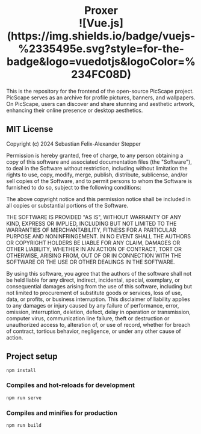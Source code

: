 <h1 align="center">
    Proxer
    <br>
    <div align="center">
    ![Vue.js](https://img.shields.io/badge/vuejs-%2335495e.svg?style=for-the-badge&logo=vuedotjs&logoColor=%234FC08D)
    </div>
</h1>

This is the repository for the frontend of the open-source PicScape project. PicScape serves as an archive for profile pictures, banners, and wallpapers. On PicScape, users can discover and share stunning and aesthetic artwork, enhancing their online presence or desktop aesthetics.

## MIT License
Copyright (c) 2024 Sebastian Felix-Alexander Stepper

Permission is hereby granted, free of charge, to any person obtaining a copy
of this software and associated documentation files (the "Software"), to deal
in the Software without restriction, including without limitation the rights
to use, copy, modify, merge, publish, distribute, sublicense, and/or sell
copies of the Software, and to permit persons to whom the Software is
furnished to do so, subject to the following conditions:

The above copyright notice and this permission notice shall be included in all
copies or substantial portions of the Software.

THE SOFTWARE IS PROVIDED "AS IS", WITHOUT WARRANTY OF ANY KIND, EXPRESS OR
IMPLIED, INCLUDING BUT NOT LIMITED TO THE WARRANTIES OF MERCHANTABILITY,
FITNESS FOR A PARTICULAR PURPOSE AND NONINFRINGEMENT. IN NO EVENT SHALL THE
AUTHORS OR COPYRIGHT HOLDERS BE LIABLE FOR ANY CLAIM, DAMAGES OR OTHER
LIABILITY, WHETHER IN AN ACTION OF CONTRACT, TORT OR OTHERWISE, ARISING FROM,
OUT OF OR IN CONNECTION WITH THE SOFTWARE OR THE USE OR OTHER DEALINGS IN THE
SOFTWARE.

By using this software, you agree that the authors of the software shall not be held liable for any direct, indirect, incidental, special, exemplary, or consequential damages arising from the use of this software, including but not limited to procurement of substitute goods or services, loss of use, data, or profits, or business interruption. This disclaimer of liability applies to any damages or injury caused by any failure of performance, error, omission, interruption, deletion, defect, delay in operation or transmission, computer virus, communication line failure, theft or destruction or unauthorized access to, alteration of, or use of record, whether for breach of contract, tortious behavior, negligence, or under any other cause of action.

## Project setup
```
npm install
```

### Compiles and hot-reloads for development
```
npm run serve
```

### Compiles and minifies for production
```
npm run build
```

